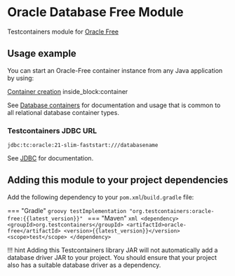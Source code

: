 # Oracle Database Free Module

Testcontainers module for [Oracle Free](https://hub.docker.com/r/gvenzl/oracle-free)

## Usage example

You can start an Oracle-Free container instance from any Java application by using:

<!--codeinclude-->
[Container creation](../../../modules/oracle-free/src/test/java/org/testcontainers/junit/oracle/SimpleOracleTest.java) inside_block:container
<!--/codeinclude-->

See [Database containers](./index.md) for documentation and usage that is common to all relational database container types.

### Testcontainers JDBC URL

`jdbc:tc:oracle:21-slim-faststart:///databasename`

See [JDBC](./jdbc.md) for documentation.

## Adding this module to your project dependencies

Add the following dependency to your `pom.xml`/`build.gradle` file:

=== "Gradle"
    ```groovy
    testImplementation "org.testcontainers:oracle-free:{{latest_version}}"
    ```
=== "Maven"
    ```xml
    <dependency>
        <groupId>org.testcontainers</groupId>
        <artifactId>oracle-free</artifactId>
        <version>{{latest_version}}</version>
        <scope>test</scope>
    </dependency>
    ```

!!! hint
    Adding this Testcontainers library JAR will not automatically add a database driver JAR to your project. You should ensure that your project also has a suitable database driver as a dependency.


